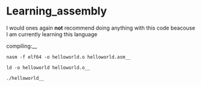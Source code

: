 # Learning_assembly

I would ones again **not** recommend doing anything with this code beacouse I am currently learning this language

compiling:__
```
nasm -f elf64 -o helloworld.o helloworld.asm__
```
```
ld -o helloworld helloworld.o__
```
```
./helloworld__
```
